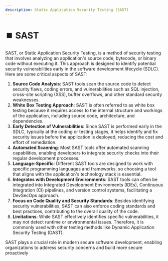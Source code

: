 ```yaml
---
description: Static Application Security Testing (SAST)
---
```


# ⏹️ SAST

SAST, or Static Application Security Testing, is a method of security testing that involves analyzing an application's source code, bytecode, or binary code without executing it. This approach is designed to identify potential security vulnerabilities early in the software development lifecycle (SDLC). Here are some critical aspects of SAST:

1. **Source Code Analysis**: SAST tools scan the source code to detect security flaws, coding errors, and vulnerabilities such as SQL injection, cross-site scripting (XSS), buffer overflows, and other standard security weaknesses.
2. **White Box Testing Approach**: SAST is often referred to as white box testing because it requires access to the internal structure and workings of the application, including source code, architecture, and dependencies.
3. **Early Detection of Vulnerabilities**: Since SAST is performed early in the SDLC, typically at the coding or testing stages, it helps identify and fix security issues before the application is deployed, reducing the cost and effort of remediation.
4. **Automated Scanning**: Most SAST tools offer automated scanning capabilities, enabling developers to integrate security checks into their regular development processes.
5. **Language-Specific**: Different SAST tools are designed to work with specific programming languages and frameworks, so choosing a tool that aligns with the application's technology stack is essential.
6. **Integrates with Development Environments**: SAST tools can often be integrated into Integrated Development Environments (IDEs), Continuous Integration (CI) pipelines, and version control systems, facilitating a DevSecOps approach.
7. **Focus on Code Quality and Security Standards**: Besides identifying security vulnerabilities, SAST can also enforce coding standards and best practices, contributing to the overall quality of the code.
8. **Limitations**: While SAST effectively identifies specific vulnerabilities, it may not detect runtime or environmental issues. Therefore, it is commonly used with other testing methods like Dynamic Application Security Testing (DAST).

SAST plays a crucial role in modern secure software development, enabling organizations to address security concerns and build more secure proactively
